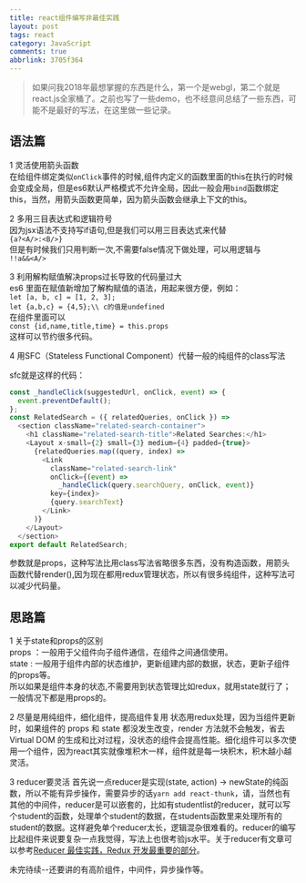 ```yaml
---
title: react组件编写非最佳实践
layout: post
tags: react
category: JavaScript
comments: true
abbrlink: 3705f364
---
```

> 如果问我2018年最想掌握的东西是什么，第一个是webgl，第二个就是react.js全家桶了。之前也写了一些demo，也不经意间总结了一些东西，可能不是最好的写法，在这里做一些记录。

## 语法篇
1 灵活使用箭头函数  
在给组件绑定类似`onClick`事件的时候,组件内定义的函数里面的this在执行的时候会变成全局，但是es6默认严格模式不允许全局，因此一般会用`bind`函数绑定this，当然，用箭头函数更简单，因为箭头函数会继承上下文的this。  

2 多用三目表达式和逻辑符号  
因为jsx语法不支持写if语句,但是我们可以用三目表达式来代替   
```{a?<A/>:<B/>}```   
但是有时候我们只用判断一次,不需要false情况下做处理，可以用逻辑与   
```!!a&&<A/> ```   

3 利用解构赋值解决props过长导致的代码量过大   
es6 里面在赋值新增加了解构赋值的语法，用起来很方便，例如：   
```let [a, b, c] = [1, 2, 3];```   
```let {a,b,c} = {4,5};\\ c的值是undefined```   
在组件里面可以   
```const {id,name,title,time} = this.props```   
这样可以节约很多代码。   

4 用SFC（Stateless Functional Component）代替一般的纯组件的class写法   

sfc就是这样的代码：   
```javascript
const _handleClick(suggestedUrl, onClick, event) => {
  event.preventDefault();
};
const RelatedSearch = ({ relatedQueries, onClick }) =>
  <section className="related-search-container">
    <h1 className="related-search-title">Related Searches:</h1>
    <Layout x-small={2} small={3} medium={4} padded={true}>
      {relatedQueries.map((query, index) =>
        <Link
          className="related-search-link"
          onClick={(event) =>
            _handleClick(query.searchQuery, onClick, event)}
          key={index}>
          {query.searchText}
        </Link>
      )}
    </Layout>
  </section>
export default RelatedSearch;
```
参数就是props，这种写法比用class写法省略很多东西，没有构造函数，用箭头函数代替render(),因为现在都用redux管理状态，所以有很多纯组件，这种写法可以减少代码量。   

## 思路篇  
1 关于state和props的区别  
props ：一般用于父组件向子组件通信，在组件之间通信使用。   
state :  一般用于组件内部的状态维护，更新组建内部的数据，状态，更新子组件的props等。   
所以如果是组件本身的状态,不需要用到状态管理比如redux，就用state就行了；一般情况下都是用props的。

2 尽量是用纯组件，细化组件，提高组件复用
状态用redux处理，因为当组件更新时，如果组件的 props 和 state 都没发生改变，render 方法就不会触发，省去 Virtual DOM 的生成和比对过程，没状态的组件会提高性能。细化组件可以多次使用一个组件，因为react其实就像堆积木一样，组件就是每一块积木，积木越小越灵活。

3 reducer要灵活
首先说一点reducer是实现(state, action) -> newState的纯函数，所以不能有异步操作，需要异步的话`yarn add react-thunk`，请，当然也有其他的中间件，reducer是可以嵌套的，比如有studentlist的reducer，就可以写个student的函数，处理单个student的数据，在students函数里来处理所有的student的数据。这样避免单个reducer太长，逻辑混杂很难看的。reducer的编写比起组件来说要复杂一点我觉得，写法上也很考验js水平。关于reducer有文章可以参考[Reducer 最佳实践，Redux 开发最重要的部分](https://www.jianshu.com/p/938f8121ba0f)。

未完待续--还要讲的有高阶组件，中间件，异步操作等。



